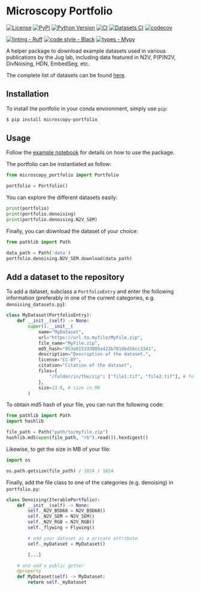 # Microscopy Portfolio

[![License](https://img.shields.io/pypi/l/microscopy-portfolio.svg?color=green)](https://github.com/juglab-torch/microscopy-portfolio/raw/main/LICENSE)
[![PyPI](https://img.shields.io/pypi/v/microscopy-portfolio.svg?color=green)](https://pypi.org/project/microscopy-portfolio)
[![Python Version](https://img.shields.io/pypi/pyversions/microscopy-portfolio.svg?color=green)](https://python.org)
[![CI](https://github.com/juglab-torch/microscopy-portfolio/actions/workflows/ci.yml/badge.svg)](https://github.com/juglab-torch/microscopy-portfolio/actions/workflows/ci.yml)
[![Datasets CI](https://github.com/juglab-torch/microscopy-portfolio/actions/workflows/datasets_ci.yml/badge.svg)](https://github.com/juglab-torch/microscopy-portfolio/actions/workflows/datasets_ci.yml)
[![codecov](https://codecov.io/gh/juglab-torch/microscopy-portfolio/branch/main/graph/badge.svg)](https://codecov.io/gh/juglab-torch/microscopy-portfolio)


[![linting - Ruff](https://img.shields.io/endpoint?url=https://raw.githubusercontent.com/charliermarsh/ruff/main/assets/badge/v0.json)](https://github.com/charliermarsh/ruff) 
[![code style - Black](https://img.shields.io/badge/code%20style-black-000000.svg)](https://github.com/psf/black) 
[![types - Mypy](https://img.shields.io/badge/types-Mypy-blue.svg)](https://github.com/python/mypy) 

A helper package to download example datasets used in various publications by the Jug lab, including data featured in N2V, P(P)N2V, DivNoising, HDN, EmbedSeg, etc.

The complete list of datasets can be found [here](datasets/datasets.json).

## Installation

To install the portfolio in your conda environment, simply use `pip`:
```bash
$ pip install microscopy-portfolio
```

## Usage

Follow the [example notebook](examples/example.ipynb) for details on how to use the package.

The portfolio can be instantiated as follow:

```python
from microscopy_portfolio import Portfolio

portfolio = Portfolio()
```

You can explore the different datasets easily:
```python
print(portfolio)
print(portfolio.denoising)
print(portfolio.denoising.N2V_SEM)
```

Finally, you can download the dataset of your choice:
```python
from pathlib import Path

data_path = Path('data')
portfolio.denoising.N2V_SEM.download(data_path)
```

## Add a dataset to the repository

To add a dataset, subclass a `PortfolioEntry` and enter the following information 
(preferably in one of the current categories, e.g. `denoising_datasets.py`):
```python
class MyDataset(PortfolioEntry):
    def __init__(self) -> None:
        super().__init__(
            name="MyDataset",
            url="https://url.to.myfile/MyFile.zip",
            file_name="MyFile.zip",
            md5_hash="953a815333805a423b7019bd16cc3341",
            description="Description of the dataset.",
            license="CC-BY",
            citation="Citation of the dataset",
            files={
                "/folder/in/the/zip": ["file1.tif", "file2.tif"], # folder can be "."
            },
            size=13.0, # size in MB
        )
```

To obtain md5 hash of your file, you can run the following code:
```python
from pathlib import Path
import hashlib

file_path = Path("path/to/myfile.zip")
hashlib.md5(open(file_path, "rb").read()).hexdigest()
```

Likewise, to get the size in MB of your file:
```python
import os

os.path.getsize(file_path) / 1024 / 1024
```

Finally, add the file class to one of the categories (e.g. denoising) in 
`portfolio.py`:
```python
class Denoising(IterablePortfolio):
    def __init__(self) -> None:
        self._N2V_BSD68 = N2V_BSD68()
        self._N2V_SEM = N2V_SEM()
        self._N2V_RGB = N2V_RGB()
        self._flywing = Flywing()

        # add your dataset as a private attribute
        self._myDataset = MyDataset()

        [...]

    # and add a public getter
    @property
    def MyDataset(self) -> MyDataset:
        return self._myDataset
```
